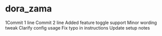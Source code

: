 # dora_zama
1Commit 1 line
Commit 2 line
Added feature toggle support
Minor wording tweak
Clarify config usage
Fix typo in instructions
Update setup notes
